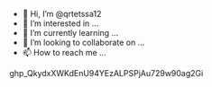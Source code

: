 - 👋 Hi, I’m @qrtetssa12
- 👀 I’m interested in ...
- 🌱 I’m currently learning ...
- 💞️ I’m looking to collaborate on ...
- 📫 How to reach me ...

<!---
qrtetssa12/qrtetssa12 is a ✨ special ✨ repository because its `README.md` (this file) appears on your GitHub profile.
You can click the Preview link to take a look at your changes.
--->
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
